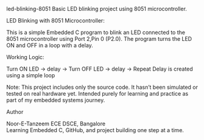 led-blinking-8051
Basic LED blinking project using 8051 microcontroller.

LED Blinking with 8051 Microcontroller:

This is a simple Embedded C program to blink an LED connected to the 8051 microcontroller using Port 2,Pin 0 (P2.0).
The program turns the LED ON and OFF in a loop with a delay.

Working Logic:

Turn ON LED → delay → Turn OFF LED → delay → Repeat
Delay is created using a simple loop


Note:
This project includes only the source code.
It hasn’t been simulated or tested on real hardware yet. 
Intended purely for learning and practice as part of my embedded systems journey.

Author

Noor-E-Tanzeem
ECE DSCE, Bangalore  
Learning Embedded C, GitHub, and project building one step at a time.
